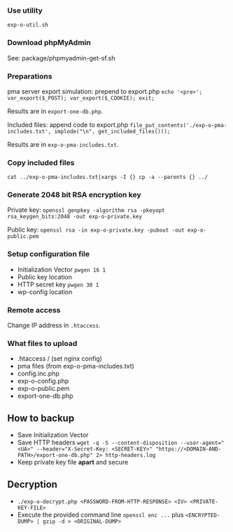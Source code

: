### Use utility

`exp-o-util.sh`

### Download phpMyAdmin

See: package/phpmyadmin-get-sf.sh

### Preparations

pma server export simulation: prepend to export.php `echo '<pre>'; var_export($_POST); var_export($_COOKIE); exit;`

Results are in `export-one-db.php`.

Included files: append code to export.php `file_put_contents('./exp-o-pma-includes.txt', implode("\n", get_included_files()));`

Results are in `exp-o-pma-includes.txt`.

### Copy included files

`cat ../exp-o-pma-includes.txt|xargs -I {} cp -a --parents {} ../`

### Generate 2048 bit RSA encryption key

Private key: `openssl genpkey -algorithm rsa -pkeyopt rsa_keygen_bits:2048 -out exp-o-private.key`

Public key: `openssl rsa -in exp-o-private.key -pubout -out exp-o-public.pem`

### Setup configuration file

- Initialization Vector `pwgen 16 1`
- Public key location
- HTTP secret key `pwgen 30 1`
- wp-config location

### Remote access

Change IP address in `.htaccess`.

### What files to upload

- .htaccess / (set nginx config)
- pma files (from exp-o-pma-includes.txt)
- config.inc.php
- exp-o-config.php
- exp-o-public.pem
- export-one-db.php

## How to backup

- Save Initialization Vector
- Save HTTP headers `wget -q -S --content-disposition --user-agent="<UA>" --header="X-Secret-Key: <SECRET-KEY>" "https://<DOMAIN-AND-PATH>/export-one-db.php" 2> http-headers.log`
- Keep private key file **apart** and secure

## Decryption

- `./exp-o-decrypt.php <PASSWORD-FROM-HTTP-RESPONSE> <IV> <PRIVATE-KEY-FILE>`
- Execute the provided command line `openssl enc ...` plus `<ENCRYPTED-DUMP> | gzip -d > <ORIGINAL-DUMP>`
